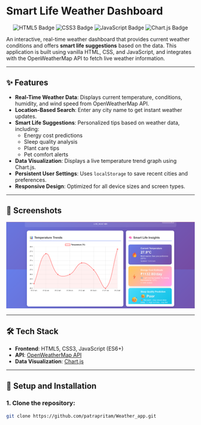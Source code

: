 # Smart Life Weather Dashboard

<p align="center">
  <img src="https://img.shields.io/badge/HTML5-E34F26?style=for-the-badge&logo=html5&logoColor=white" alt="HTML5 Badge"/>
  <img src="https://img.shields.io/badge/CSS3-1572B6?style=for-the-badge&logo=css3&logoColor=white" alt="CSS3 Badge"/>
  <img src="https://img.shields.io/badge/JavaScript-F7DF1E?style=for-the-badge&logo=javascript&logoColor=black" alt="JavaScript Badge"/>
  <img src="https://img.shields.io/badge/Chart.js-FF6384?style=for-the-badge&logo=chartdotjs&logoColor=white" alt="Chart.js Badge"/>
</p>

An interactive, real-time weather dashboard that provides current weather conditions and offers **smart life suggestions** based on the data. This application is built using vanilla HTML, CSS, and JavaScript, and integrates with the OpenWeatherMap API to fetch live weather information.

---

## ✨ Features

- **Real-Time Weather Data**: Displays current temperature, conditions, humidity, and wind speed from OpenWeatherMap API.
- **Location-Based Search**: Enter any city name to get instant weather updates.
- **Smart Life Suggestions**: Personalized tips based on weather data, including:
  - Energy cost predictions
  - Sleep quality analysis
  - Plant care tips
  - Pet comfort alerts
- **Data Visualization**: Displays a live temperature trend graph using Chart.js.
- **Persistent User Settings**: Uses `localStorage` to save recent cities and preferences.
- **Responsive Design**: Optimized for all device sizes and screen types.

---

## 📸 Screenshots

![alt text](image.png)

---

## 🛠️ Tech Stack

- **Frontend**: HTML5, CSS3, JavaScript (ES6+)
- **API**: [OpenWeatherMap API](https://openweathermap.org/api)
- **Data Visualization**: [Chart.js](https://www.chartjs.org/)

---

## 🚀 Setup and Installation

### 1. Clone the repository:
```bash
git clone https://github.com/patrapritam/Weather_app.git
